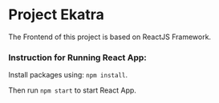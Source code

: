 # Project Ekatra

The Frontend of this project is based on ReactJS Framework.

### Instruction for Running React App:
Install packages using: `npm install`.  

Then run `npm start` to start React App.
